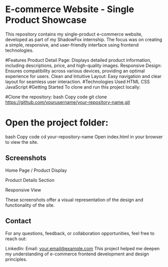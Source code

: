 # E-commerce Website - Single Product Showcase
This repository contains my single-product e-commerce website, developed as part of my ShadowFox internship. The focus was on creating a simple, responsive, and user-friendly interface using frontend technologies.

#Features
  Product Detail Page: Displays detailed product information, including descriptions, price, and high-quality images.
  Responsive Design: Ensures compatibility across various devices, providing an optimal experience for users.
  Clean and Intuitive Layout: Easy navigation and clear layout for seamless user interaction.
#Technologies Used
  HTML
  CSS
  JavaScript
#Getting Started
 To clone and run this project locally:

#Clone the repository:
 bash
 Copy code
 git clone https://github.com/yourusername/your-repository-name.git
# Open the project folder:
 bash
 Copy code
 cd your-repository-name
 Open index.html in your browser to view the site.
## Screenshots
  Home Page / Product Display

  Product Details Section

  Responsive View

These screenshots offer a visual representation of the design and functionality of the site.

## Contact
For any questions, feedback, or collaboration opportunities, feel free to reach out:

  LinkedIn: 
  Email: your.email@example.com
This project helped me deepen my understanding of e-commerce frontend development and design principles.

